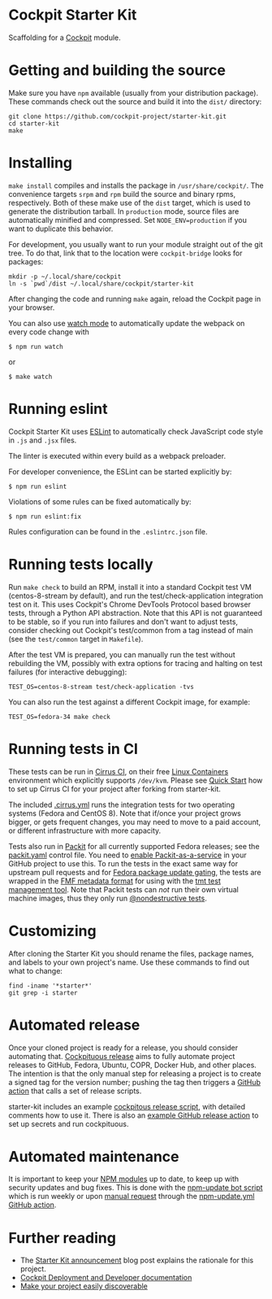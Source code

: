 # Cockpit Starter Kit

Scaffolding for a [Cockpit](http://www.cockpit-project.org) module.

# Getting and building the source

Make sure you have `npm` available (usually from your distribution package).
These commands check out the source and build it into the `dist/` directory:

```
git clone https://github.com/cockpit-project/starter-kit.git
cd starter-kit
make
```

# Installing

`make install` compiles and installs the package in `/usr/share/cockpit/`. The
convenience targets `srpm` and `rpm` build the source and binary rpms,
respectively. Both of these make use of the `dist` target, which is used
to generate the distribution tarball. In `production` mode, source files are
automatically minified and compressed. Set `NODE_ENV=production` if you want to
duplicate this behavior.

For development, you usually want to run your module straight out of the git
tree. To do that, link that to the location were `cockpit-bridge` looks for packages:

```
mkdir -p ~/.local/share/cockpit
ln -s `pwd`/dist ~/.local/share/cockpit/starter-kit
```

After changing the code and running `make` again, reload the Cockpit page in
your browser.

You can also use
[watch mode](https://webpack.js.org/guides/development/#using-watch-mode) to
automatically update the webpack on every code change with

    $ npm run watch

or

    $ make watch

# Running eslint

Cockpit Starter Kit uses [ESLint](https://eslint.org/) to automatically check
JavaScript code style in `.js` and `.jsx` files.

The linter is executed within every build as a webpack preloader.

For developer convenience, the ESLint can be started explicitly by:

    $ npm run eslint

Violations of some rules can be fixed automatically by:

    $ npm run eslint:fix

Rules configuration can be found in the `.eslintrc.json` file.

# Running tests locally

Run `make check` to build an RPM, install it into a standard Cockpit test VM
(centos-8-stream by default), and run the test/check-application integration test on
it. This uses Cockpit's Chrome DevTools Protocol based browser tests, through a
Python API abstraction. Note that this API is not guaranteed to be stable, so
if you run into failures and don't want to adjust tests, consider checking out
Cockpit's test/common from a tag instead of main (see the `test/common`
target in `Makefile`).

After the test VM is prepared, you can manually run the test without rebuilding
the VM, possibly with extra options for tracing and halting on test failures
(for interactive debugging):

    TEST_OS=centos-8-stream test/check-application -tvs

You can also run the test against a different Cockpit image, for example:

    TEST_OS=fedora-34 make check

# Running tests in CI

These tests can be run in [Cirrus CI](https://cirrus-ci.org/), on their free
[Linux Containers](https://cirrus-ci.org/guide/linux/) environment which
explicitly supports `/dev/kvm`. Please see [Quick
Start](https://cirrus-ci.org/guide/quick-start/) how to set up Cirrus CI for
your project after forking from starter-kit.

The included [.cirrus.yml](./.cirrus.yml) runs the integration tests for two
operating systems (Fedora and CentOS 8). Note that if/once your project grows
bigger, or gets frequent changes, you may need to move to a paid account, or
different infrastructure with more capacity.

Tests also run in [Packit](https://packit.dev/) for all currently supported
Fedora releases; see the [packit.yaml](./packit.yaml) control file. You need to
[enable Packit-as-a-service](https://packit.dev/docs/packit-as-a-service/) in your GitHub project to use this.
To run the tests in the exact same way for upstream pull requests and for
[Fedora package update gating](https://docs.fedoraproject.org/en-US/ci/), the
tests are wrapped in the [FMF metadata format](https://github.com/psss/fmf)
for using with the [tmt test management tool](https://docs.fedoraproject.org/en-US/ci/tmt/).
Note that Packit tests can *not* run their own virtual machine images, thus
they only run [@nondestructive tests](https://github.com/martinpitt/cockpit/blob/main/test/common/testlib.py).

# Customizing

After cloning the Starter Kit you should rename the files, package names, and
labels to your own project's name. Use these commands to find out what to
change:

    find -iname '*starter*'
    git grep -i starter

# Automated release

Once your cloned project is ready for a release, you should consider automating
that.  [Cockpituous release](https://github.com/cockpit-project/cockpituous/tree/main/release)
aims to fully automate project releases to GitHub, Fedora, Ubuntu, COPR, Docker
Hub, and other places. The intention is that the only manual step for releasing
a project is to create a signed tag for the version number; pushing the tag
then triggers a [GitHub action](https://github.com/features/actions) that calls a set of release scripts.

starter-kit includes an example [cockpitous release script](./cockpituous-release),
with detailed comments how to use it. There is also an
[example GitHub release action](.github/workflows/release.yml.disabled) to set
up secrets and run cockpituous.

# Automated maintenance

It is important to keep your [NPM modules](./package.json) up to date, to keep
up with security updates and bug fixes. This is done with the
[npm-update bot script](https://github.com/cockpit-project/bots/blob/main/npm-update)
which is run weekly or upon [manual request](https://github.com/cockpit-project/starter-kit/actions) through the
[npm-update.yml](.github/workflows/npm-update.yml) [GitHub action](https://github.com/features/actions).

# Further reading

 * The [Starter Kit announcement](http://cockpit-project.org/blog/cockpit-starter-kit.html)
   blog post explains the rationale for this project.
 * [Cockpit Deployment and Developer documentation](http://cockpit-project.org/guide/latest/)
 * [Make your project easily discoverable](http://cockpit-project.org/blog/making-a-cockpit-application.html)

